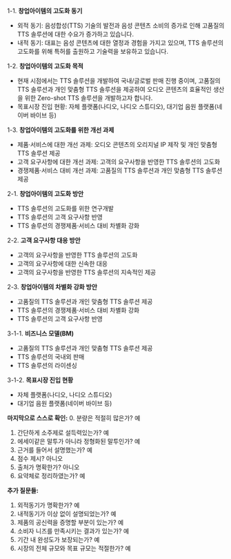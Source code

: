 1-1. **창업아이템의 고도화 동기**
- 외적 동기: 음성합성(TTS) 기술의 발전과 음성 콘텐츠 소비의 증가로 인해 고품질의 TTS 솔루션에 대한 수요가 증가하고 있습니다.
- 내적 동기: 대표는 음성 콘텐츠에 대한 열정과 경험을 가지고 있으며, TTS 솔루션의 고도화를 위해 특허를 출원하고 기술력을 보유하고 있습니다.

1-2. **창업아이템의 고도화 목적**
- 현재 시점에서는 TTS 솔루션을 개발하여 국내/글로벌 판매 진행 중이며, 고품질의 TTS 솔루션과 개인 맞춤형 TTS 솔루션을 제공하여 오디오 콘텐츠의 효율적인 생산을 위한 Zero-shot TTS 솔루션을 개발하고자 합니다.
- 목표시장 진입 현황: 자체 플랫폼(나디오, 나디오 스튜디오), 대기업 음원 플랫폼(네이버 바이브 등)

1-3. **창업아이템의 고도화를 위한 개선 과제**
- 제품·서비스에 대한 개선 과제: 오디오 콘텐츠의 오리지널 IP 제작 및 개인 맞춤형 TTS 솔루션 제공
- 고객 요구사항에 대한 개선 과제: 고객의 요구사항을 반영한 TTS 솔루션의 고도화
- 경쟁제품·서비스 대비 개선 과제: 고품질의 TTS 솔루션과 개인 맞춤형 TTS 솔루션 제공

2-1. **창업아이템의 고도화 방안**
- TTS 솔루션의 고도화를 위한 연구개발
- TTS 솔루션의 고객 요구사항 반영
- TTS 솔루션의 경쟁제품·서비스 대비 차별화 강화

2-2. **고객 요구사항 대응 방안**
- 고객의 요구사항을 반영한 TTS 솔루션의 고도화
- 고객의 요구사항에 대한 신속한 대응
- 고객의 요구사항을 반영한 TTS 솔루션의 지속적인 제공

2-3. **창업아이템의 차별화 강화 방안**
- 고품질의 TTS 솔루션과 개인 맞춤형 TTS 솔루션 제공
- TTS 솔루션의 경쟁제품·서비스 대비 차별화 강화
- TTS 솔루션의 고객 요구사항 반영

3-1-1. **비즈니스 모델(BM)**
- 고품질의 TTS 솔루션과 개인 맞춤형 TTS 솔루션 제공
- TTS 솔루션의 국내외 판매
- TTS 솔루션의 라이센싱

3-1-2. **목표시장 진입 현황**
- 자체 플랫폼(나디오, 나디오 스튜디오)
- 대기업 음원 플랫폼(네이버 바이브 등)

**마지막으로 스스로 확인:**
0. 분량은 적절히 많은가? 예
1. 간단하게 소주제로 설득력있는가? 예
2. 에세이같은 말투가 아니라 정형화된 말투인가? 예
3. 근거를 들어서 설명했는가? 예
4. 점수 제시? 아니오
5. 출처가 명확한가? 아니오
6. 요약체로 정리하였는가? 예

**추가 질문들:**
1. 외적동기가 명확한가? 예
2. 내적동기가 이상 없이 설명되었는가? 예
3. 제품의 공신력을 증명할 부분이 있는가? 예
4. 소비자 니즈를 만족시키는 결과가 있는가? 예
5. 기간 내 완성도가 보장되는가? 예
6. 시장의 전체 규모와 목표 규모는 적절한가? 예